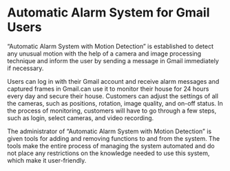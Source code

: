# Automatic Alarm System for Gmail Users

“Automatic Alarm System with Motion Detection” is established to detect any unusual motion with the help of a camera and image processing technique and inform the user by sending a message in Gmail immediately if necessary.

Users can log in with their Gmail account and receive alarm messages and captured frames in Gmail.can use it to monitor their house for 24 hours every day and secure their house. Customers can adjust the settings of all the cameras, such as positions, rotation, image quality, and on-off status. In the process of monitoring, customers will have to go through a few steps, such as login, select cameras, and video recording.

The administrator of “Automatic Alarm System with Motion Detection” is given tools for adding and removing functions to and from the system. The tools make the entire process of managing the system automated and do not place any restrictions on the knowledge needed to use this system, which make it user-friendly.
